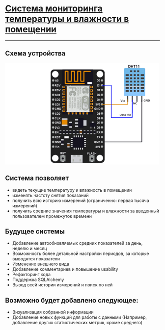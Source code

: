 # [Система мониторинга температуры и влажности в помещении](http://iuriier.pythonanywhere.com/)
____
## Схема устройства
[<img src="./NodeMCU_DHT11_Interfacing.png" width="500">]()
## Система позволяет
* видеть текущие температуру и влажность в помещении
* изменять частоту снятия показаний
* получить всю историю измерений (ограниченно: первая тысяча измерений)
*	получить средние значения температуры и влажности за введенный пользователем промежуток времени
## Будущее системы
* Добавление автообновляемых средних показателей за день, неделю и месяц
* Возможность более детальной настройки периодов, за которые выводятся показатели
* Изменение внешнего вида
* Добавление комментариев  и повышение usability
* Рефакторинг кода
* Поддержка SQLAlchemy
* Вывод всей истории измерений и поиск по ней
## Возможно будет добавлено следующее:
* Визуализация собранной информации
* Добавление новых функций для работы с данными (Например, добавление других статистических метрик, кроме среднего)
